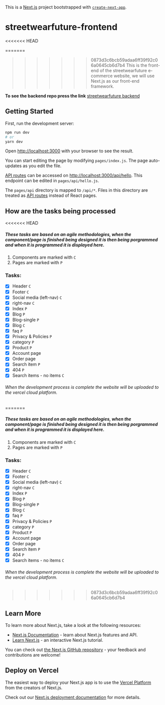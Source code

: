 This is a [Next.js](https://nextjs.org/) project bootstrapped with [`create-next-app`](https://github.com/vercel/next.js/tree/canary/packages/create-next-app).

# streetwearfuture-frontend
<<<<<<< HEAD

=======
>>>>>>> 0873d3c6bcb59adaa6ff39f92c06a0645cb6d7b4
This is the front-end of the streetwearfuture e-commerce website, we will use Next.js as our front-end framework.

**To see the backend repo press the link**
[streetwearfuture backend](https://github.com/D1ma6/streetwearfuture-backend)

## Getting Started

First, run the development server:

```bash
npm run dev
# or
yarn dev
```

Open [http://localhost:3000](http://localhost:3000) with your browser to see the result.

You can start editing the page by modifying `pages/index.js`. The page auto-updates as you edit the file.

[API routes](https://nextjs.org/docs/api-routes/introduction) can be accessed on [http://localhost:3000/api/hello](http://localhost:3000/api/hello). This endpoint can be edited in `pages/api/hello.js`.

The `pages/api` directory is mapped to `/api/*`. Files in this directory are treated as [API routes](https://nextjs.org/docs/api-routes/introduction) instead of React pages.

## How are the tasks being processed
<<<<<<< HEAD

##### These tasks are based on an agile methodologies, when the component/page is finished being designed it is then being porgrammed and when it is programmed it is displayed here.

1. Components are marked with `C`
2. Pages are marked with `P`

### Tasks:

- [x] Header `C`
- [x] Footer `C`
- [x] Social media (left-nav) `C`
- [x] right-nav `C`
- [x] Index `P`
- [x] Blog `P`
- [x] Blog-single `P`
- [x] Blog `C`
- [x] faq `P`
- [x] Privacy & Policies `P`
- [x] category `P`
- [x] Product `P`
- [x] Account page
- [x] Order page
- [x] Search item `P`
- [x] 404 `P`
- [x] Search items - no items `C`

###### When the development process is complete the website will be uploaded to the vercel cloud platform.
=======
##### These tasks are based on an agile methodologies, when the component/page is finished being designed it is then being porgrammed and when it is programmed it is displayed here. ##### 
1. Components are marked with `C`
2. Pages are marked with `P`
### Tasks:
  - [x] Header `C`
  - [x] Footer `C`
  - [x] Social media (left-nav) `C`
  - [x] right-nav `C`
  - [x] Index `P`
  - [x] Blog `P`
  - [x] Blog-single `P`
  - [x] Blog `C`
  - [x] faq `P`
  - [x] Privacy &  Policies `P`
  - [x] category `P`
  - [x] Product `P`
  - [x] Account page
  - [x] Order page
  - [x] Search item `P`
  - [x] 404 `P`
  - [x] Search items - no items `C`
###### When the development process is complete the website will be uploaded to the vercel cloud platform. ######
>>>>>>> 0873d3c6bcb59adaa6ff39f92c06a0645cb6d7b4

## Learn More

To learn more about Next.js, take a look at the following resources:

- [Next.js Documentation](https://nextjs.org/docs) - learn about Next.js features and API.
- [Learn Next.js](https://nextjs.org/learn) - an interactive Next.js tutorial.

You can check out [the Next.js GitHub repository](https://github.com/vercel/next.js/) - your feedback and contributions are welcome!

## Deploy on Vercel

The easiest way to deploy your Next.js app is to use the [Vercel Platform](https://vercel.com/new?utm_medium=default-template&filter=next.js&utm_source=create-next-app&utm_campaign=create-next-app-readme) from the creators of Next.js.

Check out our [Next.js deployment documentation](https://nextjs.org/docs/deployment) for more details.

